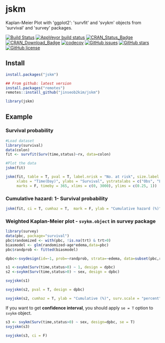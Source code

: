 jskm
================

Kaplan-Meier Plot with 'ggplot2': 'survfit' and 'svykm' objects from 'survival' and 'survey' packages.

[![Build Status](https://travis-ci.org/jinseob2kim/jskm.svg?branch=master)](https://travis-ci.org/jinseob2kim/jskm)
[![AppVeyor build status](https://ci.appveyor.com/api/projects/status/github/jinseob2kim/jskm?branch=master&svg=true)](https://ci.appveyor.com/project/jinseob2kim/jskm)
[![CRAN\_Status\_Badge](https://www.r-pkg.org/badges/version/jskm)](https://cran.r-project.org/package=jskm)
[![CRAN\_Download\_Badge](https://cranlogs.r-pkg.org/badges/jskm)](https://cran.rstudio.com/web/packages/jskm/index.html)
[![codecov](https://codecov.io/github/jinseob2kim/jskm/branch/master/graphs/badge.svg)](https://codecov.io/github/jinseob2kim/jskm)
[![GitHub issues](https://img.shields.io/github/issues/jinseob2kim/jskm.svg)](https://github.com/jinseob2kim/jskm/issues)
[![GitHub stars](https://img.shields.io/github/stars/jinseob2kim/jskm.svg)](https://github.com/jinseob2kim/jskm/stargazers)
[![GitHub license](https://img.shields.io/github/license/jinseob2kim/jskm.svg)](https://github.com/jinseob2kim/jskm/blob/master/LICENSE)

## Install

``` r
install.packages("jskm")

## From github: latest version
install.packages("remotes")
remotes::install_github("jinseob2kim/jskm")

library(jskm)
```

## Example

### Survival probability

``` r
#Load dataset
library(survival)
data(colon)
fit <- survfit(Surv(time,status)~rx, data=colon)

#Plot the data
jskm(fit)
```

``` r
jskm(fit, table = T, pval = T, label.nrisk = "No. at risk", size.label.nrisk = 8, 
     xlabs = "Time(Day)", ylabs = "Survival", ystratalabs = c("Obs", "Lev", "Lev + 5FU"), ystrataname = "rx",
     marks = F, timeby = 365, xlims = c(0, 3000), ylims = c(0.25, 1))
```


### Cumulative hazard: 1- Survival probability

``` r
jskm(fit, ci = T, cumhaz = T,  mark = F, ylab = "Cumulative hazard (%)", surv.scale = "percent", pval =T, pval.size = 6, pval.coord = c(300, 0.7))
```


### Weighted Kaplan-Meier plot - `svykm.object` in **survey** package

``` r
library(survey)
data(pbc, package="survival")
pbc$randomized <- with(pbc, !is.na(trt) & trt>0)
biasmodel <- glm(randomized~age*edema,data=pbc)
pbc$randprob <- fitted(biasmodel)

dpbc<-svydesign(id=~1, prob=~randprob, strata=~edema, data=subset(pbc,randomized))

s1 <-svykm(Surv(time,status>0) ~ 1, design = dpbc)
s2 <-svykm(Surv(time,status>0) ~ sex, design = dpbc)

svyjskm(s1)
```

``` r
svyjskm(s2, pval = T, design = dpbc)
```

``` r
svyjskm(s2, cumhaz = T, ylab = "Cumulative (%)", surv.scale = "percent", pval = T, design = dpbc, pval.coord = c(300, 0.7)) 
```

If you want to get **confidence interval**, you should apply `se = T`
option to `svykm` object.

``` r
s3 <- svykm(Surv(time,status>0) ~ sex, design=dpbc, se = T)
svyjskm(s3)
```


``` r
svyjskm(s3, ci = F)
```

